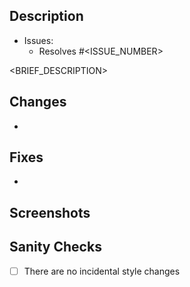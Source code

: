 ## Description

- Issues:
  - Resolves #<ISSUE_NUMBER>

<BRIEF_DESCRIPTION>

## Changes

- 

## Fixes

- 

## Screenshots

## Sanity Checks

- [ ] There are no incidental style changes
